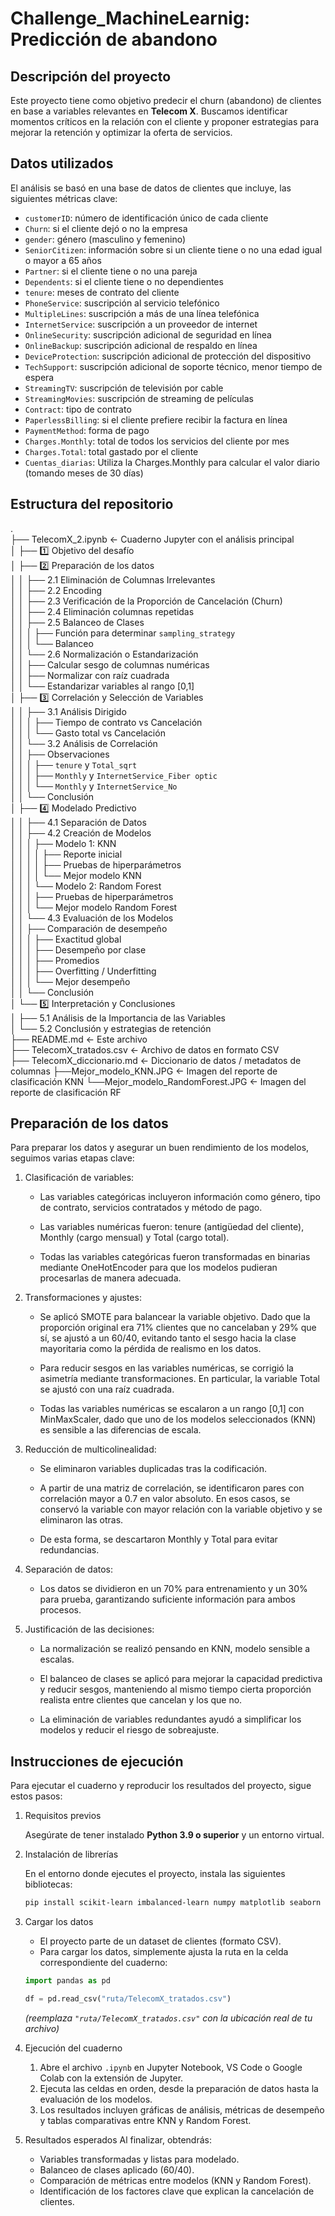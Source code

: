 # Challenge_MachineLearnig: Predicción de abandono
## Descripción del proyecto
Este proyecto tiene como objetivo predecir el churn (abandono) de clientes en base a variables relevantes en **Telecom X**. Buscamos identificar momentos críticos en la relación con el cliente y proponer estrategias para mejorar la retención y optimizar la oferta de servicios.

## Datos utilizados
El análisis se basó en una base de datos de clientes que incluye, las siguientes métricas clave:
- `customerID`: número de identificación único de cada cliente
- `Churn`: si el cliente dejó o no la empresa
- `gender`: género (masculino y femenino)
- `SeniorCitizen`: información sobre si un cliente tiene o no una edad igual o mayor a 65 años
- `Partner`: si el cliente tiene o no una pareja
- `Dependents`: si el cliente tiene o no dependientes
- `tenure`: meses de contrato del cliente
- `PhoneService`: suscripción al servicio telefónico
- `MultipleLines`: suscripción a más de una línea telefónica
- `InternetService`: suscripción a un proveedor de internet
- `OnlineSecurity`: suscripción adicional de seguridad en línea
- `OnlineBackup`: suscripción adicional de respaldo en línea
- `DeviceProtection`: suscripción adicional de protección del dispositivo
- `TechSupport`: suscripción adicional de soporte técnico, menor tiempo de espera
- `StreamingTV`: suscripción de televisión por cable
- `StreamingMovies`: suscripción de streaming de películas
- `Contract`: tipo de contrato
- `PaperlessBilling`: si el cliente prefiere recibir la factura en línea
- `PaymentMethod`: forma de pago
- `Charges.Monthly`: total de todos los servicios del cliente por mes
- `Charges.Total`: total gastado por el cliente
- `Cuentas_diarias`: Utiliza la Charges.Monthly para calcular el valor diario (tomando meses de 30 días)

## Estructura del repositorio
. \
├── TelecomX_2.ipynb    <- Cuaderno Jupyter con el análisis principal  
│   ├── 1️⃣ Objetivo del desafío  
│   ├── 2️⃣ Preparación de los datos  
│   │   ├── 2.1 Eliminación de Columnas Irrelevantes  
│   │   ├── 2.2 Encoding  
│   │   ├── 2.3 Verificación de la Proporción de Cancelación (Churn)  
│   │   ├── 2.4 Eliminación columnas repetidas  
│   │   ├── 2.5 Balanceo de Clases  
│   │   │   ├── Función para determinar `sampling_strategy`  
│   │   │   └── Balanceo  
│   │   └── 2.6 Normalización o Estandarización  
│   │       ├── Calcular sesgo de columnas numéricas  
│   │       ├── Normalizar con raíz cuadrada  
│   │       └── Estandarizar variables al rango [0,1]  
│   ├── 3️⃣ Correlación y Selección de Variables  
│   │   ├── 3.1 Análisis Dirigido  
│   │   │   ├── Tiempo de contrato vs Cancelación  
│   │   │   └── Gasto total vs Cancelación  
│   │   └── 3.2 Análisis de Correlación  
│   │       ├── Observaciones  
│   │       │   ├── `tenure` y `Total_sqrt`  
│   │       │   ├── `Monthly` y `InternetService_Fiber optic`  
│   │       │   └── `Monthly` y `InternetService_No`  
│   │       └── Conclusión  
│   ├── 4️⃣ Modelado Predictivo  
│   │   ├── 4.1 Separación de Datos  
│   │   ├── 4.2 Creación de Modelos  
│   │   │   ├── Modelo 1: KNN  
│   │   │   │   ├── Reporte inicial  
│   │   │   │   ├── Pruebas de hiperparámetros  
│   │   │   │   └── Mejor modelo KNN  
│   │   │   └── Modelo 2: Random Forest  
│   │   │       ├── Pruebas de hiperparámetros  
│   │   │       └── Mejor modelo Random Forest  
│   │   └── 4.3 Evaluación de los Modelos  
│   │       ├── Comparación de desempeño  
│   │       │   ├── Exactitud global  
│   │       │   ├── Desempeño por clase  
│   │       │   ├── Promedios  
│   │       │   ├── Overfitting / Underfitting  
│   │       │   └── Mejor desempeño  
│   │       └── Conclusión  
│   └── 5️⃣ Interpretación y Conclusiones  
│       ├── 5.1 Análisis de la Importancia de las Variables  
│       └── 5.2 Conclusión y estrategias de retención  
├── README.md                  <- Este archivo  
├── TelecomX_tratados.csv         <- Archivo de datos en formato CSV  
├── TelecomX_diccionario.md    <- Diccionario de datos / metadatos de columnas
├──Mejor_modelo_KNN.JPG         <- Imagen del reporte de clasificación KNN
└──Mejor_modelo_RandomForest.JPG    <- Imagen del reporte de clasificación RF

## Preparación de los datos

Para preparar los datos y asegurar un buen rendimiento de los modelos, seguimos varias etapas clave:

1. Clasificación de variables:
    * Las variables categóricas incluyeron información como género, tipo de contrato, servicios contratados y método de pago.

    * Las variables numéricas fueron: tenure (antigüedad del cliente), Monthly (cargo mensual) y Total (cargo total).

    * Todas las variables categóricas fueron transformadas en binarias mediante OneHotEncoder para que los modelos pudieran procesarlas de manera adecuada.

2. Transformaciones y ajustes:

    * Se aplicó SMOTE para balancear la variable objetivo. Dado que la proporción original era 71% clientes que no cancelaban y 29% que sí, se ajustó a un 60/40, evitando tanto el sesgo hacia la clase mayoritaria como la pérdida de realismo en los datos.

    * Para reducir sesgos en las variables numéricas, se corrigió la asimetría mediante transformaciones. En particular, la variable Total se ajustó con una raíz cuadrada.

    * Todas las variables numéricas se escalaron a un rango [0,1] con MinMaxScaler, dado que uno de los modelos seleccionados (KNN) es sensible a las diferencias de escala.

3. Reducción de multicolinealidad:

    * Se eliminaron variables duplicadas tras la codificación.

    * A partir de una matriz de correlación, se identificaron pares con correlación mayor a 0.7 en valor absoluto. En esos casos, se conservó la variable con mayor relación con la variable objetivo y se eliminaron las otras.

    * De esta forma, se descartaron Monthly y Total para evitar redundancias.

4. Separación de datos:

    * Los datos se dividieron en un 70% para entrenamiento y un 30% para prueba, garantizando suficiente información para ambos procesos.

5. Justificación de las decisiones:

    * La normalización se realizó pensando en KNN, modelo sensible a escalas.

    * El balanceo de clases se aplicó para mejorar la capacidad predictiva y reducir sesgos, manteniendo al mismo tiempo cierta proporción realista entre clientes que cancelan y los que no.

    * La eliminación de variables redundantes ayudó a simplificar los modelos y reducir el riesgo de sobreajuste.


## Instrucciones de ejecución

Para ejecutar el cuaderno y reproducir los resultados del proyecto, sigue estos pasos:

1. Requisitos previos

    Asegúrate de tener instalado **Python 3.9 o superior** y un entorno virtual.

2. Instalación de librerías

    En el entorno donde ejecutes el proyecto, instala las siguientes bibliotecas:

    ```bash
    pip install scikit-learn imbalanced-learn numpy matplotlib seaborn
    ```

3. Cargar los datos

    * El proyecto parte de un dataset de clientes (formato CSV).
    * Para cargar los datos, simplemente ajusta la ruta en la celda correspondiente del cuaderno:

    ```python
    import pandas as pd

    df = pd.read_csv("ruta/TelecomX_tratados.csv")
    ```

    *(reemplaza `"ruta/TelecomX_tratados.csv"` con la ubicación real de tu archivo)*

4. Ejecución del cuaderno

    1. Abre el archivo `.ipynb` en Jupyter Notebook, VS Code o Google Colab con la extensión de Jupyter.
    2. Ejecuta las celdas en orden, desde la preparación de datos hasta la evaluación de los modelos.
    3. Los resultados incluyen gráficas de análisis, métricas de desempeño y tablas comparativas entre KNN y Random Forest.

5. Resultados esperados
    Al finalizar, obtendrás:
    * Variables transformadas y listas para modelado.
    * Balanceo de clases aplicado (60/40).
    * Comparación de métricas entre modelos (KNN y Random Forest).
    * Identificación de los factores clave que explican la cancelación de clientes.
